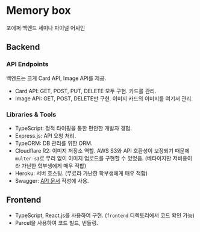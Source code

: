 # Memory box
포애퍼 백엔드 세미나 파이널 어싸인

## Backend

### API Endpoints
백엔드는 크게 Card API, Image API를 제공.
- Card API: GET, POST, PUT, DELETE 모두 구현. 카드를 관리.
- Image API: GET, POST, DELETE만 구현. 이미지 카드의 이미지를 여기서 관리.

### Libraries & Tools
- TypeScript: 정적 타이핑을 통한 편안한 개발자 경험.
- Express.js: API 요청 처리.
- TypeORM: DB 관리를 위한 ORM.
- Cloudflare R2: 이미지 저장소 역할. AWS S3와 API 호환성이 보장되기 때문에 `multer-s3`로 무리 없이 이미지 업로드를 구현할 수 있었음. (베타이지만 저비용이라 가난한 학부생에게 매우 적합)
- Heroku: 서버 호스팅. (무료라 가난한 학부생에게 매우 적합)
- Swagger: [API 문서](https://memory-box-poapper.herokuapp.com/api-docs/) 작성에 사용.

## Frontend
- TypeScript, React.js를 사용하여 구현. (`frontend` 디렉토리에서 코드 확인 가능)
- Parcel을 사용하여 코드 빌드, 번들링.
